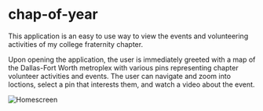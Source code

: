 # chap-of-year

This application is an easy to use way to view the events and volunteering activities of my college fraternity chapter. 

Upon opening the application, the user is immediately greeted with a map of the Dallas-Fort Worth metroplex with various pins representing chapter volunteer activities and events. The user can navigate and zoom into loctions, select a pin that interests them, and watch a video about the event. 

![Homescreen](/chap-of-year/Screens/homescreen.png?raw=true "Homescreen")
